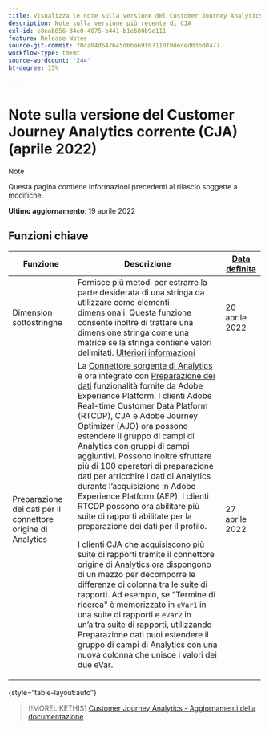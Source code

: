 ```yaml
---
title: Visualizza le note sulla versione del Customer Journey Analytics corrente
description: Note sulla versione più recente di CJA
exl-id: e8eab856-34e0-4875-b441-b1e680b9e111
feature: Release Notes
source-git-commit: 70ca04d647645d6ba69f07110f0deced03bd0a77
workflow-type: tm+mt
source-wordcount: '244'
ht-degree: 15%

---
```


# Note sulla versione del Customer Journey Analytics corrente (CJA) (aprile 2022)

>[!NOTE]
>
>Questa pagina contiene informazioni precedenti al rilascio soggette a modifiche.

**Ultimo aggiornamento**: 19 aprile 2022

## Funzioni chiave

| Funzione | Descrizione | [Data definita](/help/release-notes/releases.md) |
| ----------- | ---------- | ----- |
| Dimension sottostringhe | Fornisce più metodi per estrarre la parte desiderata di una stringa da utilizzare come elementi dimensionali. Questa funzione consente inoltre di trattare una dimensione stringa come una matrice se la stringa contiene valori delimitati. [Ulteriori informazioni](../data-views/component-settings/substring.md) | 20 aprile 2022 |
| Preparazione dei dati per il connettore origine di Analytics | La [Connettore sorgente di Analytics](https://experienceleague.adobe.com/docs/experience-platform/sources/ui-tutorials/create/adobe-applications/analytics.html?lang=it) è ora integrato con [Preparazione dei dati](https://experienceleague.adobe.com/docs/experience-platform/data-prep/home.html) funzionalità fornite da Adobe Experience Platform. I clienti Adobe Real-time Customer Data Platform (RTCDP), CJA e Adobe Journey Optimizer (AJO) ora possono estendere il gruppo di campi di Analytics con gruppi di campi aggiuntivi. Possono inoltre sfruttare più di 100 operatori di preparazione dati per arricchire i dati di Analytics durante l’acquisizione in Adobe Experience Platform (AEP). I clienti RTCDP possono ora abilitare più suite di rapporti abilitate per la preparazione dei dati per il profilo.<p>I clienti CJA che acquisiscono più suite di rapporti tramite il connettore origine di Analytics ora dispongono di un mezzo per decomporre le differenze di colonna tra le suite di rapporti. Ad esempio, se &quot;Termine di ricerca&quot; è memorizzato in `eVar1` in una suite di rapporti e `eVar2` in un’altra suite di rapporti, utilizzando Preparazione dati puoi estendere il gruppo di campi di Analytics con una nuova colonna che unisce i valori dei due eVar. | 27 aprile 2022 |

{style=“table-layout:auto”}

>[!MORELIKETHIS]
>[Customer Journey Analytics - Aggiornamenti della documentazione](/help/release-notes/doc-changes.md)
